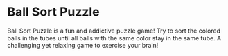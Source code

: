 # Ball Sort Puzzle
 Ball Sort Puzzle is a fun and addictive puzzle game! Try to sort the colored balls in the tubes until all balls with the same color stay in the same tube. A challenging yet relaxing game to exercise your brain!
